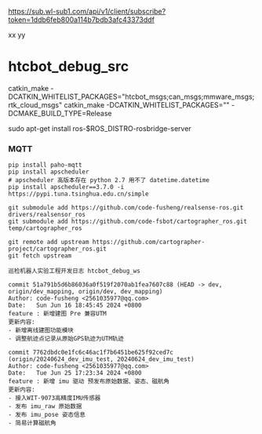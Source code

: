 <!--
 * @Author: code-fusheng 2561035977@qq.com
 * @Date: 2024-05-27 10:01:42
 * @LastEditors: code-fusheng 2561035977@qq.com
 * @LastEditTime: 2024-06-05 10:48:07
 * @FilePath: /src/README.md
 * @Description: 这是默认设置,请设置`customMade`, 打开koroFileHeader查看配置 进行设置: https://github.com/OBKoro1/koro1FileHeader/wiki/%E9%85%8D%E7%BD%AE
-->

https://sub.wl-sub1.com/api/v1/client/subscribe?token=1ddb6feb800a114b7bdb3afc43373ddf

xx
yy

# htcbot_debug_src

catkin_make -DCATKIN_WHITELIST_PACKAGES="htcbot_msgs;can_msgs;mmware_msgs;rtk_cloud_msgs"
catkin_make -DCATKIN_WHITELIST_PACKAGES="" -DCMAKE_BUILD_TYPE=Release

sudo apt-get install ros-$ROS_DISTRO-rosbridge-server

### MQTT

```
pip install paho-mqtt
pip install apscheduler
# apscheduler 高版本存在 python 2.7 用不了 datetime.datetime
pip install apscheduler==3.7.0 -i https://pypi.tuna.tsinghua.edu.cn/simple
```

```
git submodule add https://github.com/code-fusheng/realsense-ros.git drivers/realsensor_ros
git submodule add https://github.com/code-fsbot/cartographer_ros.git temp/cartographer_ros

git remote add upstream https://github.com/cartographer-project/cartographer_ros.git
git fetch upstream
```

```
巡检机器人实验工程开发日志 htcbot_debug_ws

commit 51a791b5d6b86036a0f519f2070ab1fea7607c88 (HEAD -> dev, origin/dev_mapping, origin/dev, dev_mapping)
Author: code-fusheng <2561035977@qq.com>
Date:   Sun Jun 16 18:45:45 2024 +0800
feature : 新增建图 Pre 兼容UTM
更新内容:
- 新增离线建图功能模块
- 调整航迹点记录从原始GPS轨迹为UTM轨迹

commit 7762dbdc0e1fc6c46ac1f7b6451be625f92ced7c (origin/20240624_dev_imu_test, 20240624_dev_imu_test)
Author: code-fusheng <2561035977@qq.com>
Date:   Tue Jun 25 17:23:34 2024 +0800
feature : 新增 imu 驱动 预发布原始数据、姿态、磁航角
更新内容:
- 接入WIT-9073高精度IMU传感器
- 发布 imu_raw 原始数据
- 发布 imu_pose 姿态信息
- 简易计算磁航角

```
